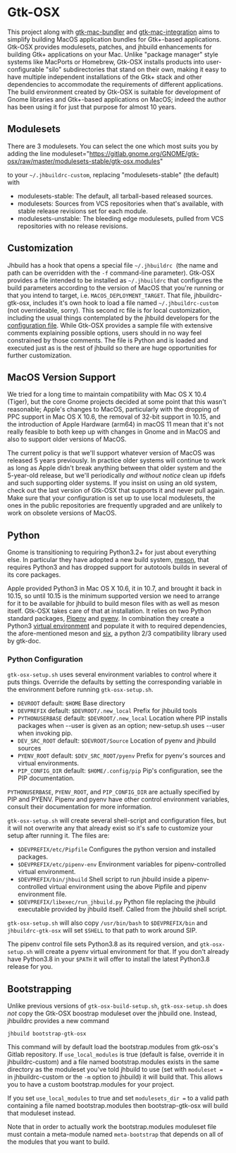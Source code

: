 # Gtk-OSX #

This project along with
[gtk-mac-bundler](https://gitlab.gnome.org/GNOME/gtk-mac-bundler) and
[gtk-mac-integration](https://gitlab.gnome.org/GNOME/gtk-mac-integration)
aims to simplify building MacOS application bundles for Gtk+-based
applications. Gtk-OSX provides modulesets, patches, and jhbuild
enhancements for building Gtk+ applications on your Mac. Unlike
"package manager" style systems like MacPorts or Homebrew, Gtk-OSX
installs products into user-configurable "silo" subdirectories that
stand on their own, making it easy to have multiple independent
installations of the Gtk+ stack and other dependencies to accommodate
the requirements of different applications. The build environment
created by Gtk-OSX is suitable for development of Gnome libraries and
Gtk+-based applications on MacOS; indeed the author has been using it
for just that purpose for almost 10 years.

## Modulesets ##

There are 3 modulesets. You can select the one which most suits you by
adding the line
      moduleset="https://gitlab.gnome.org/GNOME/gtk-osx/raw/master/modulesets-stable/gtk-osx.modules"

to your `~/.jhbuildrc-custom`, replacing "modulesets-stable" (the default) with

 * modulesets-stable: The default, all tarball-based released sources.
 * modulesets: Sources from VCS repositories when that's available,
   with stable release revisions set for each module.
 * modulesets-unstable: The bleeding edge modulesets, pulled from VCS
   repositories with no release revisions.

## Customization ##

Jhbuild has a hook that opens a special file `~/.jhbuildrc`  (the
name and path can be overridden with the ```-f``` command-line
parameter). Gtk-OSX provides a file intended to be installed as
`~/.jhbuildrc` that configures the build parameters according to
the version of MacOS that you're running or that you intend to target,
i.e. `MACOS_DEPLOYMENT_TARGET`. That file, jhbuildrc-gtk-osx, includes
it's own hook to load a file named `~/.jhbuildrc-custom` (not
overrideable, sorry). This second rc file is for local customization,
including the usual things contemplated by the jhbuild developers for
the [configuration
file](https://developer.gnome.org/jhbuild/unstable/config-reference.html.en).
While Gtk-OSX provides a sample file with extensive comments
explaining possible options, users should in no way feel constrained
by those comments. The file is Python and is loaded and executed just
as is the rest of jhbuild so there are huge opportunities for further
customization.

## MacOS Version Support ##

We tried for a long time to maintain compatibility with Mac OS X 10.4
(Tiger), but the core Gnome projects decided at some point that this
wasn't reasonable; Apple's changes to MacOS, particularly with the
dropping of PPC support in Mac OS X 10.6, the removal of 32-bit
support in 10.15, and the introduction of Apple Hardware (arm64) in
macOS 11 mean that it's not really feasible to both keep up with
changes in Gnome and in MacOS and also to support older versions of
MacOS.

The current policy is that we'll support whatever version of MacOS was
released 5 years previously. In practice older systems will continue
to work as long as Apple didn't break anything between that older
system and the 5-year-old release, but we'll periodically *and without
notice* clean up ifdefs and such supporting older systems. If you
insist on using an old system, check out the last version of Gtk-OSX
that supports it and never pull again. Make sure that your
configuration is set up to use local modulesets, the ones in the
public repositories are frequently upgraded and are unlikely to work
on obsolete versions of MacOS.

## Python ##

Gnome is transitioning to requiring Python3.2+ for just about
everything else. In particular they have adopted a new build system,
[meson](https://mesonbuild.com/), that requires Python3 and has
dropped support for autotools builds in several of its core packages.

Apple provided Python3 in Mac OS X 10.6, it in 10.7, and brought it
back in 10.15, so until 10.15 is the minimum supported version we need
to arrange for it to be available for jhbuild to build meson
files with as well as meson itself. Gtk-OSX takes care of that at
installation. It relies on two Python standard packages,
[Pipenv](https://docs.pipenv.org/) and
[pyenv](https://github.com/pyenv/pyenv). In combination they create a
Python3 [virtual
environment](https://docs.python.org/3/tutorial/venv.html) and
populate it with to required dependencies, the afore-mentioned meson
and [six](https://pypi.org/project/six/), a python 2/3 compatibility
library used by gtk-doc.

### Python Configuration ###

`gtk-osx-setup.sh` uses several environment variables to control where it
puts things. Override the defaults by setting the corresponding
variable in the environment before running `gtk-osx-setup.sh`.

* `DEVROOT`         default: `$HOME`                Base directory
* `DEVPREFIX`       default: `$DEVROOT/.new_local`  Prefix for jhbuild tools
* `PYTHONUSERBASE`  default: `$DEVROOT/.new_local`  Location where PIP installs packages when --user is given as an option; new-setup.sh uses --user when invoking pip.
* `DEV_SRC_ROOT`    default: `$DEVROOT/Source`      Location of pyenv and jhbuild sources
* `PYENV_ROOT`      default: `$DEV_SRC_ROOT/pyenv`  Prefix for pyenv's sources and virtual environments.
* `PIP_CONFIG_DIR`  default: `$HOME/.config/pip`    Pip's configuration, see the PIP documentation.

`PYTHONUSERBASE`, `PYENV_ROOT`, and `PIP_CONFIG_DIR` are actually specified
by PIP and PYENV. Pipenv and pyenv have other control environment
variables, consult their documentation for more information.

`gtk-osx-setup.sh` will create several shell-script and configuration files,
but it will not overwrite any that already exist so it's safe to
customize your setup after running it. The files are:

* `$DEVPREFIX/etc/Pipfile`             Configures the python version and installed packages.
* `$DEVPREFIX/etc/pipenv-env`          Environment variables for pipenv-controlled virtual environment.
* `$DEVPREFIX/bin/jhbuild`             Shell script to run jhbuild inside a pipenv-controlled virtual environment using the above Pipfile and pipenv environment file.
* `$DEVPREFIX/libexec/run_jhbuild.py`  Python file replacing the jhbuild executable provided by jhbuild itself. Called from the jhbuild shell script.

`gtk-osx-setup.sh` will also copy `/usr/bin/bash` to `$DEVPREFIX/bin` and `jhbuildrc-gtk-osx` will set `$SHELL` to that path to work around SIP.

The pipenv control file sets Python3.8 as its required version, and
`gtk-osx-setup.sh` will create a pyenv virtual environment for that. If
you don't already have Python3.8 in your `$PATH` it will offer to
install the latest Python3.8 release for you.


## Bootstrapping ##

Unlike previous versions of `gtk-osx-build-setup.sh`, `gtk-osx-setup.sh`
does *not* copy the Gtk-OSX boostrap moduleset over the jhbuild one.
Instead, jhbuildrc provides a new command

```
jhbuild bootstrap-gtk-osx
```

This command will by default load the bootstrap.modules from gtk-osx's
Gitlab repository. If ```use_local_modules``` is true (default is
false, override it in jhbuildrc-custom) and a file named
bootstrap.modules exists in the same directory as the moduleset you've
told jhbuild to use (set with ```moduleset = ``` in jhbuildrc-custom
or the ```-m``` option to jhbuild) it will build that. This allows you
to have a custom bootstrap.modules for your project.

If you set ```use_local_modules``` to true and set ```modulesets_dir =```
to a valid path containing a file named bootstrap.modules then
bootstrap-gtk-osx will build that moduleset instead.

Note that in order to actually work the bootstrap.modules moduleset
file must contain a meta-module named ```meta-bootstrap``` that
depends on all of the modules that you want to build.

